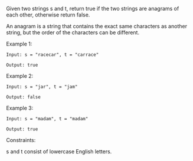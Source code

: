 Given two strings s and t, return true if the two strings are anagrams of each other, otherwise return false.

An anagram is a string that contains the exact same characters as another string, but the order of the characters can be different.

Example 1:
```
Input: s = "racecar", t = "carrace"

Output: true
```

Example 2:
```
Input: s = "jar", t = "jam"

Output: false
```


Example 3:
```
Input: s = "madam", t = "madam"

Output: true
```

Constraints:

s and t consist of lowercase English letters.
